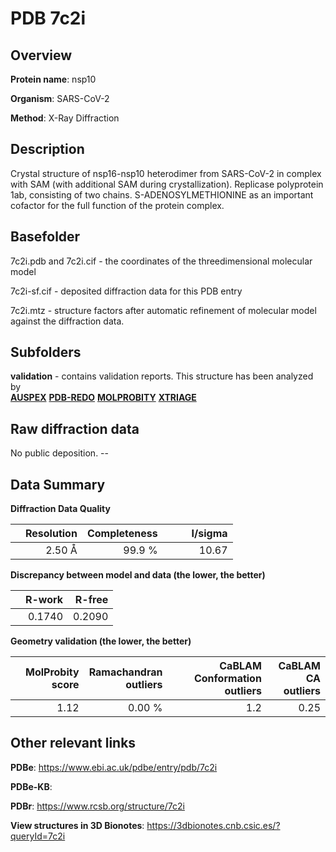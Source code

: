 # PDB 7c2i

## Overview

**Protein name**: nsp10

**Organism**: SARS-CoV-2

**Method**: X-Ray Diffraction

## Description

Crystal structure of nsp16-nsp10 heterodimer from SARS-CoV-2 in complex with SAM (with additional SAM during crystallization). Replicase polyprotein 1ab, consisting of two chains.  S-ADENOSYLMETHIONINE as an important cofactor for the full function of the protein complex.

## Basefolder

7c2i.pdb and 7c2i.cif - the coordinates of the threedimensional molecular model

7c2i-sf.cif - deposited diffraction data for this PDB entry

7c2i.mtz - structure factors after automatic refinement of molecular model against the diffraction data.

## Subfolders





**validation** - contains validation reports. This structure has been analyzed by <br>[**AUSPEX**](https://github.com/thorn-lab/coronavirus_structural_task_force/tree/master/pdb/nsp10/SARS-CoV-2/7c2i/validation/auspex) [**PDB-REDO**](https://github.com/thorn-lab/coronavirus_structural_task_force/tree/master/pdb/nsp10/SARS-CoV-2/7c2i/validation/pdb-redo) [**MOLPROBITY**](https://github.com/thorn-lab/coronavirus_structural_task_force/tree/master/pdb/nsp10/SARS-CoV-2/7c2i/validation/molprobity) [**XTRIAGE**](https://github.com/thorn-lab/coronavirus_structural_task_force/blob/master/pdb/nsp10/SARS-CoV-2/7c2i/validation/Xtriage_output.log)   



## Raw diffraction data

No public deposition. --<br> 

## Data Summary
**Diffraction Data Quality**

|   | Resolution | Completeness| I/sigma |
|---|-------------:|----------------:|--------------:|
|   |2.50 Å|99.9  %|<img width=50/>10.67|

**Discrepancy between model and data (the lower, the better)**

|   | **R-work**| **R-free**   
|---|-------------:|----------------:|           
||  0.1740|  0.2090|

**Geometry validation (the lower, the better)**

|   |**MolProbity<br>score**| **Ramachandran<br>outliers** | **CaBLAM<br>Conformation outliers** | **CaBLAM<br>CA outliers** |
|---|-------------:|----------------:|----------------:|----------------:|
||  1.12|  0.00 %|1.2|0.25|

 

 



## Other relevant links 
**PDBe**:  https://www.ebi.ac.uk/pdbe/entry/pdb/7c2i

**PDBe-KB**:  
 
**PDBr**: https://www.rcsb.org/structure/7c2i 

**View structures in 3D Bionotes**: https://3dbionotes.cnb.csic.es/?queryId=7c2i

